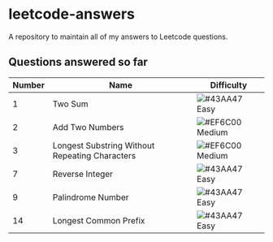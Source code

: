 # leetcode-answers
A repository to maintain all of my answers to Leetcode questions.

## Questions answered so far
|  Number | Name | Difficulty
| - | -                                                 | -                                                               |
| 1 | Two Sum                                           | ![#43AA47](https://placehold.it/15/43AA47/000000?text=+) Easy   |
| 2 | Add Two Numbers                                   | ![#EF6C00](https://placehold.it/15/EF6C00/000000?text=+) Medium |
| 3 | Longest Substring Without Repeating Characters    | ![#EF6C00](https://placehold.it/15/EF6C00/000000?text=+) Medium |
| 7 | Reverse Integer                                   | ![#43AA47](https://placehold.it/15/EF6C00/000000?text=+) Easy   |
| 9 | Palindrome Number                                   | ![#43AA47](https://placehold.it/15/EF6C00/000000?text=+) Easy   |
| 14 | Longest Common Prefix                              | ![#43AA47](https://placehold.it/15/EF6C00/000000?text=+) Easy   |
